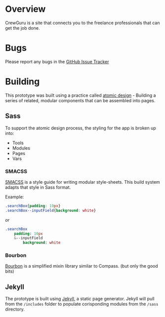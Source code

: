 # Overview
CrewGuru is a site that connects you to the freelance professionals that can get the job done. 

# Bugs
Please report any bugs in the [GitHub Issue Tracker](https://github.com/crewguru/prototype/issues)

# Building
This prototype was built using a practice called [atomic design](http://bradfrost.com/blog/post/atomic-web-design/) - Building a series of related, modular components that can be assembled into pages. 

## Sass
To support the atomic design process, the styling for the app is broken up into:
- Tools
- Modules
- Pages
- Vars

### SMACSS
[SMACSS](https://smacss.com/) is a style guide for writing modular style-sheets. This build system adapts that style in Sass format. 

Example:

```css
.searchBox{padding: 10px}
.searchBox--inputField{background: white}
```

*or*

```sass
.searchBox
	padding: 10px
	&--inputField
		background: white
```		

### Bourbon
[Bourbon](http://bourbon.io/) is a simplified mixin library similar to Compass. (but only the good bits)

## Jekyll
The prototype is built using [Jekyll](https://jekyllrb.com/), a static page generator. Jekyll will pull from the `/includes` folder to populate corisponding modules from the `/sass` directory. 







